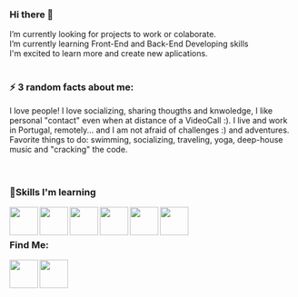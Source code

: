 ### Hi there 👋  ###

I’m currently looking for projects to work or colaborate.<br>
I’m currently learning Front-End and Back-End Developing skills<br>
I'm excited to learn more and create new aplications.
<br>
<br>

### ⚡ 3 random facts about me:  ###
<div>
    I love people! I love socializing, sharing thougths and knwoledge, I like personal "contact" even when at distance of a VideoCall :).
    I live and work in Portugal, remotely... and I am not afraid of challenges :) and adventures.
    Favorite things to do: swimming, socializing, traveling, yoga, deep-house music and "cracking" the code.
</div>    
<br>        
<br>    
  
### :rocket:Skills I'm learning  ###
<div>
  <img align="left" width="50" height="50" src='https://user-images.githubusercontent.com/64487769/129619433-52ea163e-7158-4a4e-8945-d07e8a3fa222.png'>
  <img align="left" width="50" height="50" src='https://user-images.githubusercontent.com/64487769/129619883-20dab533-4c88-42e0-8b35-e16d8c48e467.png'>
  <img align="left" width="50" height="50" src='https://user-images.githubusercontent.com/64487769/129619929-4dd98aee-9429-432c-9924-1603d633b078.png'>
  <img align="left" width="50" height="50" src='https://user-images.githubusercontent.com/64487769/129619967-02de5112-8b64-4c2f-8e07-09382945e2ee.png'>
  <img align="left" width="50" height="50" src='https://user-images.githubusercontent.com/64487769/129619978-1027ef83-7b12-4b10-a19b-0434867f94ce.png'>
  <img align="left" width="50" height="50" src='https://user-images.githubusercontent.com/64487769/129619999-66eb2e41-a284-4f10-a726-e705098d5b10.png'>
</div>
<br>
<br>

### Find Me: ###
  <div>
        <a href="https://www.linkedin.com/in/anaaraujo/">
           <img align="left" width="50" height="50" src='https://user-images.githubusercontent.com/64487769/129624210-f316fbe6-2984-4519-ba19-a266339dd2a7.png'>
        </a>
        <a href="https://github.com/anasaraujo">
           <img align="left" width="50" height="50" src='https://user-images.githubusercontent.com/64487769/129623823-4afa3249-4334-4a81-b5a4-3b75e64b2530.png'>
        </a>
  </div>




